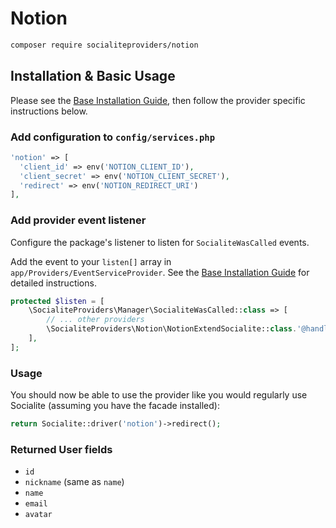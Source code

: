 # Notion

```bash
composer require socialiteproviders/notion
```

## Installation & Basic Usage

Please see the [Base Installation Guide](https://socialiteproviders.com/usage/), then follow the provider specific instructions below.

### Add configuration to `config/services.php`

```php
'notion' => [
  'client_id' => env('NOTION_CLIENT_ID'),
  'client_secret' => env('NOTION_CLIENT_SECRET'),
  'redirect' => env('NOTION_REDIRECT_URI')
],
```

### Add provider event listener

Configure the package's listener to listen for `SocialiteWasCalled` events.

Add the event to your `listen[]` array in `app/Providers/EventServiceProvider`. See the [Base Installation Guide](https://socialiteproviders.com/usage/) for detailed instructions.

```php
protected $listen = [
    \SocialiteProviders\Manager\SocialiteWasCalled::class => [
        // ... other providers
        \SocialiteProviders\Notion\NotionExtendSocialite::class.'@handle',
    ],
];
```

### Usage

You should now be able to use the provider like you would regularly use Socialite (assuming you have the facade installed):

```php
return Socialite::driver('notion')->redirect();
```

### Returned User fields

- ``id``
- ``nickname`` (same as ``name``)
- ``name``
- ``email``
- ``avatar``
